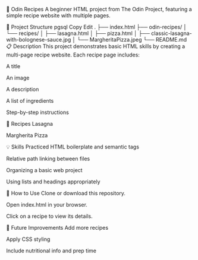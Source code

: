 🍝 Odin Recipes
A beginner HTML project from The Odin Project, featuring a simple recipe website with multiple pages.

📂 Project Structure
pgsql
Copy
Edit
.
├── index.html
├── odin-recipes/
│   └── recipes/
│       ├── lasagna.html
│       ├── pizza.html
│       ├── classic-lasagna-with-bolognese-sauce.jpg
│       └── MargheritaPizza.jpeg
└── README.md
📋 Description
This project demonstrates basic HTML skills by creating a multi-page recipe website. Each recipe page includes:

A title

An image

A description

A list of ingredients

Step-by-step instructions

🧾 Recipes
Lasagna

Margherita Pizza

💡 Skills Practiced
HTML boilerplate and semantic tags

Relative path linking between files

Organizing a basic web project

Using lists and headings appropriately

🚀 How to Use
Clone or download this repository.

Open index.html in your browser.

Click on a recipe to view its details.

📌 Future Improvements
Add more recipes

Apply CSS styling

Include nutritional info and prep time
